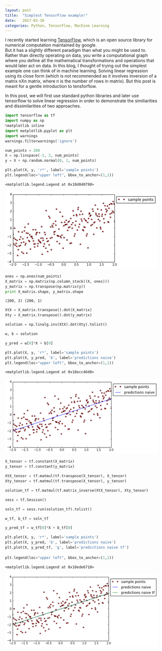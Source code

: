 ```yaml
---
layout: post
title:  "Simplest TensorFlow example!"
date:   2017-03-30
categories: Python, TensorFlow, Machine Learning
---
```


I recently started learning <a href="https://www.tensorflow.org" target="_blank">TensorFlow</a>, which is an open source library for numerical computation maintained by google.<br />
But it has a slightly different paradigm than what you might be used to. Rather than directly operating on data, you write a computational graph where you define all the mathematical transformations and operations that would later act on data. In this blog, I thought of trying out the simplest example one can think of in machine learning. Solving linear regression using its close form (which is not recommended as it involves inversion of a matrix nXn matrix, where n is the number of rows in matrix). But this post is meant for a gentle introduction to tensforflow.<br />

In this post, we will first use standard python libraries and later use tensorflow to solve linear regression in order to demonstrate the similiarities and dissimilarities of two approaches.

```python
import tensorflow as tf
import numpy as np
%matplotlib inline
import matplotlib.pyplot as plt
import warnings
warnings.filterwarnings('ignore')
```


```python
num_points = 200
X = np.linspace(-2, 2, num_points)
y = X + np.random.normal(0, 1, num_points)
```


```python
plt.plot(X, y, 'r*', label='sample points')
plt.legend(loc="upper left", bbox_to_anchor=(1,1))
```




    <matplotlib.legend.Legend at 0x10d840790>




![png](https://raw.githubusercontent.com/ensemblearner/ensemblearner.github.io/master/blog_images/tensor_flow_blog_images/simplest%20tensorflow%20example_2_1.png)



```python
ones = np.ones(num_points)
X_matrix = np.matrix(np.column_stack((X, ones)))
y_matrix = np.transpose(np.matrix(y))
print X_matrix.shape, y_matrix.shape
```

    (200, 2) (200, 1)



```python
XtX = X_matrix.transpose().dot(X_matrix)
Xty = X_matrix.transpose().dot(y_matrix)
```


```python
solution = np.linalg.inv(XtX).dot(Xty).tolist()
```


```python
w, b = solution
```


```python
y_pred = w[0]*X + b[0]

```


```python
plt.plot(X, y, 'r*', label='sample points')
plt.plot(X, y_pred, 'b', label='predictions naive')
plt.legend(loc="upper left", bbox_to_anchor=(1,1))
```




    <matplotlib.legend.Legend at 0x10ecc46d0>




![png](https://raw.githubusercontent.com/ensemblearner/ensemblearner.github.io/master/blog_images/tensor_flow_blog_images/simplest%20tensorflow%20example_8_1.png)



```python
X_tensor = tf.constant(X_matrix)
y_tensor = tf.constant(y_matrix)
```


```python
XtX_tensor = tf.matmul(tf.transpose(X_tensor), X_tensor)
Xty_tensor = tf.matmul(tf.transpose(X_tensor), y_tensor)

```


```python
solution_tf = tf.matmul(tf.matrix_inverse(XtX_tensor), Xty_tensor)
```


```python
sess = tf.Session()
```


```python
soln_tf = sess.run(solution_tf).tolist()
```


```python
w_tf, b_tf = soln_tf
```


```python
y_pred_tf = w_tf[0]*X + b_tf[0]
```


```python
plt.plot(X, y, 'r*', label='sample points')
plt.plot(X, y_pred, 'b', label='predictions naive')
plt.plot(X, y_pred_tf, 'g', label='predictions naive tf')

plt.legend(loc="upper left", bbox_to_anchor=(1,1))
```




    <matplotlib.legend.Legend at 0x10ede6710>




![png](https://raw.githubusercontent.com/ensemblearner/ensemblearner.github.io/master/blog_images/tensor_flow_blog_images/simplest%20tensorflow%20example_16_1.png)



```python

```


